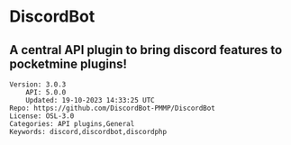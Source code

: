# DiscordBot
## A central API plugin to bring discord features to pocketmine plugins!
```properties
Version: 3.0.3
    API: 5.0.0
    Updated: 19-10-2023 14:33:25 UTC
Repo: https://github.com/DiscordBot-PMMP/DiscordBot
License: OSL-3.0
Categories: API plugins,General
Keywords: discord,discordbot,discordphp
```